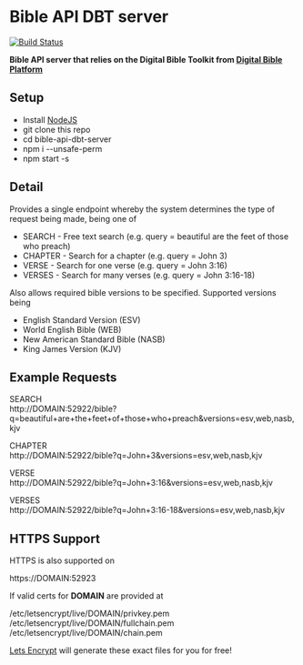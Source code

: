 Bible API DBT server
====================

[![Build Status](http://ctrl.worsheep.com:8080/buildStatus/icon?job=bible-server/master&style=plastic)](http://ctrl.worsheep.com:8080)

**Bible API server that relies on the Digital Bible Toolkit from [Digital Bible Platform](http://www.digitalbibleplatform.com)**

Setup
-----

* Install [NodeJS](https://nodejs.org/en)
* git clone this repo
* cd bible-api-dbt-server
* npm i --unsafe-perm
* npm start -s

Detail
------

Provides a single endpoint whereby the system determines the type of request being made, being one of

* SEARCH - Free text search (e.g. query = beautiful are the feet of those who preach)
* CHAPTER - Search for a chapter (e.g. query = John 3)
* VERSE - Search for one verse (e.g. query = John 3:16)
* VERSES - Search for many verses (e.g. query = John 3:16-18)

Also allows required bible versions to be specified. Supported versions being

* English Standard Version (ESV)
* World English Bible (WEB)
* New American Standard Bible (NASB)
* King James Version (KJV)

Example Requests
----------------

SEARCH<br>
http://DOMAIN:52922/bible?q=beautiful+are+the+feet+of+those+who+preach&versions=esv,web,nasb,kjv

CHAPTER<br>
http://DOMAIN:52922/bible?q=John+3&versions=esv,web,nasb,kjv

VERSE<br>
http://DOMAIN:52922/bible?q=John+3:16&versions=esv,web,nasb,kjv

VERSES<br>
http://DOMAIN:52922/bible?q=John+3:16-18&versions=esv,web,nasb,kjv

HTTPS Support
-------------

HTTPS is also supported on

https://DOMAIN:52923

If valid certs for **DOMAIN** are provided at

/etc/letsencrypt/live/DOMAIN/privkey.pem<br>
/etc/letsencrypt/live/DOMAIN/fullchain.pem<br>
/etc/letsencrypt/live/DOMAIN/chain.pem

[Lets Encrypt](https://letsencrypt.org) will generate these exact files for you for free!
